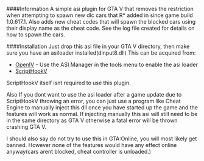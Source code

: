####Information
A simple asi plugin for GTA V that removes the restriction when attempting to spawn new dlc cars that R* added in since game build 1.0.617.1.
Also adds new cheat codes that will spawn the blocked cars using their display name as the cheat code. See the log file created for details on how to spawn the cars.

####Installation
Just drop this asi file in your GTA V directory, then make sure you have an asiloader installed(dinput8.dll) This can be acquired from:
* [OpenIV](http://openiv.com/) - Use the ASI Manager in the tools menu to enable the asi loader
* [ScriptHookV](http://www.dev-c.com/gtav/scripthookv/)

ScriptHookV itself isnt required to use this plugin. 

Also If you dont want to use the asi loader after a game update due to ScriptHookV throwing an error, you can just use a program like Cheat Engine to manually inject this dll once you have started up the game and the features will work as normal. If injecting manually this asi will still need to be in the same directory as GTA V otherwise a fatal error will be thrown crashing GTA V.

I should also say do not try to use this in GTA:Online, you will most likely get banned. However none of the features would have any effect online anyway(cars arent blocked, cheat controller is unloaded.)


